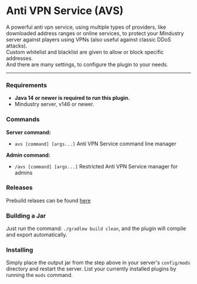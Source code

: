 # Anti VPN Service (AVS)
A powerful anti vpn service, using multiple types of providers, like downloaded address ranges or online services,
to protect your Mindustry server against players using VPNs (also useful against classic DDoS attacks). <br>
Custom whitelist and blacklist are given to allow or block specific addresses. <br>
And there are many settings, to configure the plugin to your needs. 



---



### Requirements
 * **Java 14 or newer is required to run this plugin.** <br>
 * Mindustry server, v146 or newer.


### Commands
**Server command:**
  * `avs [command] [args...]` Anti VPN Service command line manager

**Admin command:**
  * `/avs [command] [args...]` Restricted Anti VPN Service manager for admins


### Releases
Prebuild relases can be found [here](https://github.com/Xpdustry/anti-vpn-service/releases)


### Building a Jar
Just run the command: `./gradlew build clean`, and the plugin will compile and export automatically.


### Installing
Simply place the output jar from the step above in your server's `config/mods` directory and restart the server.
List your currently installed plugins by running the `mods` command.